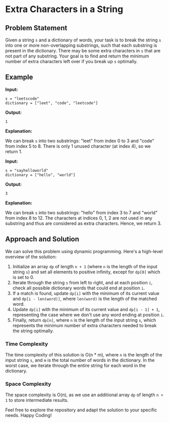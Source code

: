# Extra Characters in a String

## Problem Statement

Given a string `s` and a dictionary of words, your task is to break the string `s` into one or more non-overlapping substrings, such that each substring is present in the dictionary. There may be some extra characters in `s` that are not part of any substring. Your goal is to find and return the minimum number of extra characters left over if you break up `s` optimally.

## Example

**Input:**

```
s = "leetscode"
dictionary = ["leet", "code", "leetcode"]
```

**Output:**

```
1
```

**Explanation:**

We can break `s` into two substrings: "leet" from index 0 to 3 and "code" from index 5 to 8. There is only 1 unused character (at index 4), so we return 1.

**Input:**

```
s = "sayhelloworld"
dictionary = ["hello", "world"]
```

**Output:**

```
3
```

**Explanation:**

We can break `s` into two substrings: "hello" from index 3 to 7 and "world" from index 8 to 12. The characters at indices 0, 1, 2 are not used in any substring and thus are considered as extra characters. Hence, we return 3.

## Approach and Solution

We can solve this problem using dynamic programming. Here's a high-level overview of the solution:

1. Initialize an array `dp` of length `n + 1` (where `n` is the length of the input string `s`) and set all elements to positive infinity, except for `dp[0]` which is set to 0.
2. Iterate through the string `s` from left to right, and at each position `i`, check all possible dictionary words that could end at position `i`.
3. If a match is found, update `dp[i]` with the minimum of its current value and `dp[i - len(word)]`, where `len(word)` is the length of the matched word.
4. Update `dp[i]` with the minimum of its current value and `dp[i - 1] + 1`, representing the case where we don't use any word ending at position `i`.
5. Finally, return `dp[n]`, where `n` is the length of the input string `s`, which represents the minimum number of extra characters needed to break the string optimally.

### Time Complexity

The time complexity of this solution is O(n * m), where `n` is the length of the input string `s`, and `m` is the total number of words in the dictionary. In the worst case, we iterate through the entire string for each word in the dictionary.

### Space Complexity

The space complexity is O(n), as we use an additional array `dp` of length `n + 1` to store intermediate results.

Feel free to explore the repository and adapt the solution to your specific needs. Happy Coding!